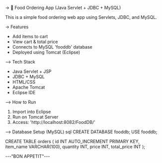 -> 🍴 Food Ordering App (Java Servlet + JDBC + MySQL)

This is a simple food ordering web app using Servlets, JDBC, and MySQL.

->  Features
- Add items to cart
- View cart & total price
- Connects to MySQL 'fooddb' database
- Deployed using Tomcat (Eclipse)

-->  Tech Stack
- Java Servlet + JSP
- JDBC + MySQL
- HTML/CSS
- Apache Tomcat
- Eclipse IDE

-->  How to Run
1. Import into Eclipse
2. Run on Tomcat Server
3. Access: 'http://localhost:8082/FoodDB/'

-->  Database Setup (MySQL)
sql
CREATE DATABASE fooddb;
USE fooddb;

CREATE TABLE orders (
    id INT AUTO_INCREMENT PRIMARY KEY,
    item_name VARCHAR(100),
    quantity INT,
    price INT,
    total_price INT
);



---"BON APPETIT"---
